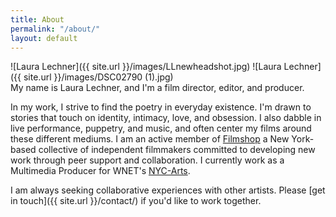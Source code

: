 ```yaml
---
title: About
permalink: "/about/"
layout: default
---
```


<div class="col-1" markdown="1">
![Laura Lechner]({{ site.url }}/images/LLnewheadshot.jpg)
![Laura Lechner]({{ site.url }}/images/DSC02790 (1).jpg)

</div>
<div class="col-2" markdown="1">
My name is Laura Lechner, and I'm a film director, editor, and producer. <br>

In my work, I strive to find the poetry in everyday existence. I'm drawn to stories that touch on identity, intimacy, love, and obsession. I also dabble in live performance, puppetry, and music, and often center my films around these different mediums. I am an active member of <a href="https://www.thefilmshop.org/">Filmshop</a> a New York-based collective of independent filmmakers committed to developing new work through peer support and collaboration. I currently work as a Multimedia Producer for WNET's <a href="https://www.nyc-arts.org/">NYC-Arts</a>. <br>  

I am always seeking collaborative experiences with other artists. Please [get in touch]({{ site.url }}/contact/) if you'd like to work together. <br>

</div>
